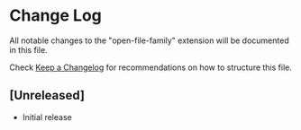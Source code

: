 # Change Log
All notable changes to the "open-file-family" extension will be documented in this file.

Check [Keep a Changelog](http://keepachangelog.com/) for recommendations on how to structure this file.

## [Unreleased]
- Initial release